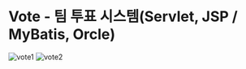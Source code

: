 # Vote - 팀 투표 시스템(Servlet, JSP / MyBatis, Orcle)
![vote1](https://user-images.githubusercontent.com/56705480/76704630-acdb7f00-671d-11ea-94d3-6d7969e26faf.png)
![vote2](https://user-images.githubusercontent.com/56705480/76704631-af3dd900-671d-11ea-865d-eb020efac960.png)
